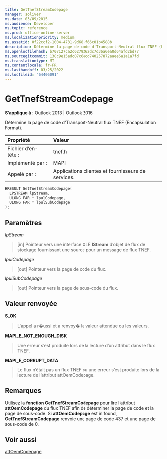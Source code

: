 ```yaml
---
title: GetTnefStreamCodepage
manager: soliver
ms.date: 03/09/2015
ms.audience: Developer
ms.topic: reference
ms.prod: office-online-server
ms.localizationpriority: medium
ms.assetid: 0f22ccf2-1004-4731-9d68-f66c01b4588b
description: Détermine la page de code d'Transport-Neutral flux TNEF (Encapsulation Format). Utilisez cette fonction pour lire l’attribut attOemCodepage.
ms.openlocfilehash: b707127ca2c6279262dc7d36a6ea0d64afd2bd77
ms.sourcegitcommit: 138c9e15adc07c6ecd740257872aaee6a1a1a7fd
ms.translationtype: MT
ms.contentlocale: fr-FR
ms.lasthandoff: 03/25/2022
ms.locfileid: "64406091"
---
```

# <a name="gettnefstreamcodepage"></a>GetTnefStreamCodepage

  
  
**S’applique à** : Outlook 2013 | Outlook 2016 
  
Détermine la page de code d'Transport-Neutral flux TNEF (Encapsulation Format).
  
|Propriété |Valeur |
|:-----|:-----|
|Fichier d’en-tête :  <br/> |tnef.h  <br/> |
|Implémenté par :  <br/> |MAPI  <br/> |
|Appelé par :  <br/> |Applications clientes et fournisseurs de services. |
   
```cpp
HRESULT GetTnefStreamCodepage(
  LPSTREAM lpStream,
  ULONG FAR * lpulCodepage,
  ULONG FAR * lpulSubCodepage
);
```

## <a name="parameters"></a>Paramètres

 _lpStream_
  
> [in] Pointeur vers une interface OLE **IStream** d’objet de flux de stockage fournissant une source pour un message de flux TNEF. 
    
 _lpulCodepage_
  
> [out] Pointeur vers la page de code du flux.
    
 _lpulSubCodepage_
  
> [out] Pointeur vers la page de sous-code du flux.
    
## <a name="return-value"></a>Valeur renvoyée

 **S_OK**
  
> L'appel a r�ussi et a renvoy� la valeur attendue ou les valeurs.
    
 **MAPI_E_NOT_ENOUGH_DISK**
  
> Une erreur s’est produite lors de la lecture d’un attribut dans le flux TNEF.
    
 **MAPI_E_CORRUPT_DATA**
  
> Le flux n’était pas un flux TNEF ou une erreur s’est produite lors de la lecture de l’attribut attOemCodepage.
    
## <a name="remarks"></a>Remarques

Utilisez la **fonction GetTnefStreamCodepage** pour lire l’attribut **attOemCodepage** du flux TNEF afin de déterminer la page de code et la page de sous-code. Si **attOemCodepage** est in found, **GetTnefStreamCodepage** renvoie une page de code 437 et une page de sous-code de 0. 
  
## <a name="see-also"></a>Voir aussi



[attOemCodepage](https://msdn.microsoft.com/library/ee158667%28EXCHG.80%29.aspx)

